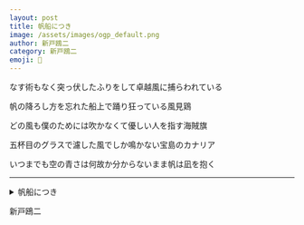 ```yaml
---
layout: post
title: 帆船につき
image: /assets/images/ogp_default.png
author: 新戸鴎二
category: 新戸鴎二
emoji: 🐔
---
```


<div class="tanka-area"><div class="tanka">
<p>なす術もなく突っ伏したふりをして卓越風に捕らわれている</p>
<p>帆の降ろし方を忘れた船上で踊り狂っている風見鶏</p>
<p>どの風も僕のためには吹かなくて優しい人を指す海賊旗</p>
<p>五杯目のグラスで濾した風でしか鳴かない宝島のカナリア</p>
<p>いつまでも空の青さは何故か分からないまま帆は凪を抱く</p></div></div>

---

<details><summary>帆船につき</summary>
なす術もなく突っ伏したふりをして卓越風に捕らわれている<br/>帆の降ろし方を忘れた船上で踊り狂っている風見鶏<br/>どの風も僕のためには吹かなくて優しい人を指す海賊旗<br/>五杯目のグラスで濾した風でしか鳴かない宝島のカナリア<br/>いつまでも空の青さは何故か分からないまま帆は凪を抱く<br/>
</details>

新戸鴎二
